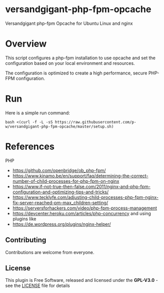 # versandgigant-php-fpm-opcache
Versandgigant php-fpm Opcache for Ubuntu Linux and nginx


# Overview
This script configures a php-fpm installation to use opcache and set the configuration based on your local environment and resources.

The configuration is optimized to create a high performance, secure PHP-FPM configuration.


# Run
Here is a simple run command:

    bash <(curl -f -L -sS https://raw.githubusercontent.com/p-w/versandgigant-php-fpm-opcache/master/setup.sh)


# References

PHP
* https://github.com/openbridge/ob_php-fpm/
* https://www.kinamo.be/en/support/faq/determining-the-correct-number-of-child-processes-for-php-fpm-on-nginx
* https://www.if-not-true-then-false.com/2011/nginx-and-php-fpm-configuration-and-optimizing-tips-and-tricks/
* https://www.tecklyfe.com/adjusting-child-processes-php-fpm-nginx-fix-server-reached-pm-max_children-setting/
* https://serversforhackers.com/video/php-fpm-process-management
* https://devcenter.heroku.com/articles/php-concurrency
and using plugins like
* https://de.wordpress.org/plugins/nginx-helper/


## Contributing

Contributions are welcome from everyone.


## License

This plugin is Free Software, released and licensed under the **GPL-V3.0** - see the [LICENSE](LICENSE) file for details
